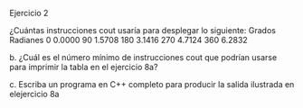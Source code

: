 Ejercicio 2

¿Cuántas instrucciones cout usaría para desplegar lo siguiente:
    Grados Radianes
    0       0.0000
    90      1.5708
    180     3.1416
    270     4.7124
    360     6.2832

b. ¿Cuál es el número mínimo de instrucciones cout que podrían usarse para imprimir la tabla en el ejercicio 8a? 

c. Escriba un programa en C++ completo para producir la salida ilustrada en elejercicio 8a